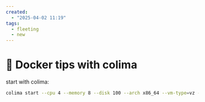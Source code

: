 ```yaml
---
created:
  - "2025-04-02 11:19"
tags:
  - fleeting
  - new
---
```

# 🔷 Docker tips with colima
start with colima:
```sh
colima start --cpu 4 --memory 8 --disk 100 --arch x86_64 --vm-type=vz --vz-rosetta --profile rosetta
```